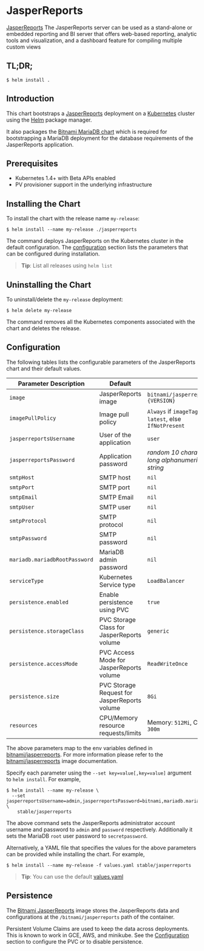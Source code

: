 # JasperReports

[JasperReports](http://community.jaspersoft.com/project/jasperreports-server) The JasperReports server can be used as a stand-alone or embedded reporting and BI server that offers web-based reporting, analytic tools and visualization, and a dashboard feature for compiling multiple custom views


## TL;DR;

```console
$ helm install .
```

## Introduction

This chart bootstraps a [JasperReports](https://github.com/bitnami/bitnami-docker-jasperreports) deployment on a [Kubernetes](http://kubernetes.io) cluster using the [Helm](https://helm.sh) package manager.

It also packages the [Bitnami MariaDB chart](https://github.com/kubernetes/charts/tree/master/stable/mariadb) which is required for bootstrapping a MariaDB deployment for the database requirements of the JasperReports application.

## Prerequisites

- Kubernetes 1.4+ with Beta APIs enabled
- PV provisioner support in the underlying infrastructure

## Installing the Chart

To install the chart with the release name `my-release`:

```console
$ helm install --name my-release ./jasperreports
```

The command deploys JasperReports on the Kubernetes cluster in the default configuration. The [configuration](#configuration) section lists the parameters that can be configured during installation.

> **Tip**: List all releases using `helm list`

## Uninstalling the Chart

To uninstall/delete the `my-release` deployment:

```console
$ helm delete my-release
```

The command removes all the Kubernetes components associated with the chart and deletes the release.

## Configuration

The following tables lists the configurable parameters of the JasperReports chart and their default values.

| Parameter                              Description |                   Default                    |                                                         |
|----------------------------------------------------|----------------------------------------------|---------------------------------------------------------|
| `image`                                            | JasperReports image                          | `bitnami/jasperreports:{VERSION}`                       |
| `imagePullPolicy`                                  | Image pull policy                            | `Always` if `imageTag` is `latest`, else `IfNotPresent` |
| `jasperreportsUsername`                            | User of the application                      | `user`                                                  |
| `jasperreportsPassword`                            | Application password                         | _random 10 character long alphanumeric string_          |
| `smtpHost`                                         | SMTP host                                    | `nil`                                                   |
| `smtpPort`                                         | SMTP port                                    | `nil`                                                   |
| `smtpEmail`                                        | SMTP Email                                   | `nil`                                                   |
| `smtpUser`                                         | SMTP user                                    | `nil`                                                   |
| `smtpProtocol`                                     | SMTP protocol                                | `nil`                                                   |
| `smtpPassword`                                     | SMTP password                                | `nil`                                                   |
| `mariadb.mariadbRootPassword`                      | MariaDB admin password                       | `nil`                                                   |
| `serviceType`                                      | Kubernetes Service type                      | `LoadBalancer`                                          |
| `persistence.enabled`                              | Enable persistence using PVC                 | `true`                                                  |
| `persistence.storageClass`                         | PVC Storage Class for JasperReports volume   | `generic`                                               |
| `persistence.accessMode`                           | PVC Access Mode for JasperReports volume     | `ReadWriteOnce`                                         |
| `persistence.size`                                 | PVC Storage Request for JasperReports volume | `8Gi`                                                   |
| `resources`                                        | CPU/Memory resource requests/limits          | Memory: `512Mi`, CPU: `300m`                            |

The above parameters map to the env variables defined in [bitnami/jasperreports](http://github.com/bitnami/bitnami-docker-jasperreports). For more information please refer to the [bitnami/jasperreports](http://github.com/bitnami/bitnami-docker-jasperreports) image documentation.

Specify each parameter using the `--set key=value[,key=value]` argument to `helm install`. For example,

```console
$ helm install --name my-release \
  --set jasperreportsUsername=admin,jasperreportsPassword=bitnami,mariadb.mariadbRootPassword=secretpassword \
    stable/jasperreports
```

The above command sets the JasperReports administrator account username and password to `admin` and `password` respectively. Additionally it sets the MariaDB `root` user password to `secretpassword`.

Alternatively, a YAML file that specifies the values for the above parameters can be provided while installing the chart. For example,

```console
$ helm install --name my-release -f values.yaml stable/jasperreports
```

> **Tip**: You can use the default [values.yaml](values.yaml)

## Persistence

The [Bitnami JasperReports](https://github.com/bitnami/bitnami-docker-jasperreports) image stores the JasperReports data and configurations at the `/bitnami/jasperreports` path of the container.

Persistent Volume Claims are used to keep the data across deployments. This is known to work in GCE, AWS, and minikube.
See the [Configuration](#configuration) section to configure the PVC or to disable persistence.
